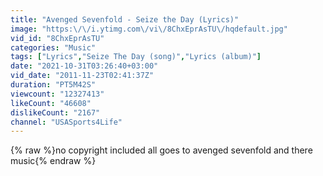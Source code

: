```yaml
---
title: "Avenged Sevenfold - Seize the Day (Lyrics)"
image: "https:\/\/i.ytimg.com\/vi\/8ChxEprAsTU\/hqdefault.jpg"
vid_id: "8ChxEprAsTU"
categories: "Music"
tags: ["Lyrics","Seize The Day (song)","Lyrics (album)"]
date: "2021-10-31T03:26:40+03:00"
vid_date: "2011-11-23T02:41:37Z"
duration: "PT5M42S"
viewcount: "12327413"
likeCount: "46608"
dislikeCount: "2167"
channel: "USASports4Life"
---
```

{% raw %}no copyright included all goes to avenged sevenfold and there music{% endraw %}
